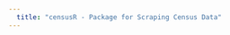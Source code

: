 ```yaml
---
  title: "censusR - Package for Scraping Census Data"
---
```

  <script>
  top.window.location = 'https://danmalter.github.io/censusR/';
  </script>
    